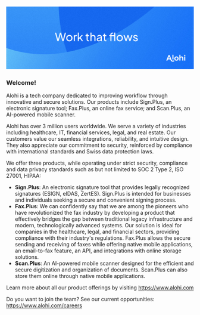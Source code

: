 ![Welcome to Alohi](https://github.com/AlohiHQ/.github/blob/main/Github%20cover.jpg) 

### Welcome!

Alohi is a tech company dedicated to improving workflow through innovative and secure solutions. Our products include Sign.Plus, an electronic signature tool; Fax.Plus, an online fax service; and Scan.Plus, an AI-powered mobile scanner.

Alohi has over 3 million users worldwide. We serve a variety of industries including healthcare, IT, financial services, legal, and real estate. Our customers value our seamless integrations, reliability, and intuitive design. They also appreciate our commitment to security, reinforced by compliance with international standards and Swiss data protection laws.

We offer three products, while operating under strict security, compliance and data privacy standards such as but not limited to SOC 2 Type 2, ISO 27001, HIPAA:

* **Sign.Plus**: An electronic signature tool that provides legally recognized signatures (ESIGN, eIDAS, ZertES). Sign.Plus is intended for businesses and individuals seeking a secure and convenient signing process.
* **Fax.Plus**: We can confidently say that we are among the pioneers who have revolutionized the fax industry by developing a product that effectively bridges the gap between traditional legacy infrastructure and modern, technologically advanced systems. Our solution is ideal for companies in the healthcare, legal, and financial sectors, providing compliance with their industry's regulations. Fax.Plus allows the secure sending and receiving of faxes while offering native mobile applications, an email-to-fax feature, an API, and integrations with online storage solutions.
* **Scan.Plus**: An AI-powered mobile scanner designed for the efficient and secure digitization and organization of documents. Scan.Plus can also store them online through native mobile applications.

Learn more about all our product offerings by visiting https://www.alohi.com 

Do you want to join the team? See our current opportunities: https://www.alohi.com/careers
